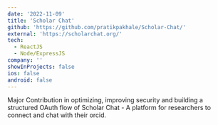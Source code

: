 ```yaml
---
date: '2022-11-09'
title: 'Scholar Chat'
github: 'https://github.com/pratikpakhale/Scholar-Chat/'
external: 'https://scholarchat.org/'
tech:
  - ReactJS
  - Node/ExpressJS
company: ''
showInProjects: false
ios: false
android: false
---
```


Major Contribution in optimizing, improving security and building a structured OAuth flow of Scholar Chat - A platform for researchers to connect and chat with their orcid.
